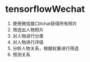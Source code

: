# tensorflowWechat
1. 使用微信接口itchat获得所有照片
2. 筛选出人物照片
3. 对人物进行分类
3. 对人物进行评级
4. 分析人物关系，根据权重进行筛选
5. 预测关系
